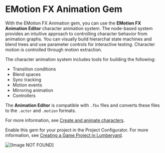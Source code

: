 # EMotion FX Animation Gem<a name="gems-system-gem-emotionfx-animation"></a>

With the EMotion FX Animation gem, you can use the **EMotion FX Animation Editor** character animation system\. The node\-based system provides an intuitive approach to controlling character behavior from animation graphs\. You can visually build hierarchal state machines and blend trees and use parameter controls for interactive testing\. Character motion is controlled through motion extraction\.

The character animation system includes tools for building the following:
+ Transition conditions
+ Blend spaces
+ Sync tracking
+ Motion events
+ Mirroring animation
+ Controllers

The **Animation Editor** is compatible with `.fbx` files and converts these files to the `.actor` and `.motion` formats\.

For more information, see [Create and animate characters](char-intro.md)\.

Enable this gem for your project in the Project Configurator\. For more information, see [Creating a Game Project in Lumberyard](configurator-projects.md#creating-a-game-project)\.

![\[Image NOT FOUND\]](http://docs.aws.amazon.com/lumberyard/latest/userguide/images/gems/animation-editor-render-window.png)